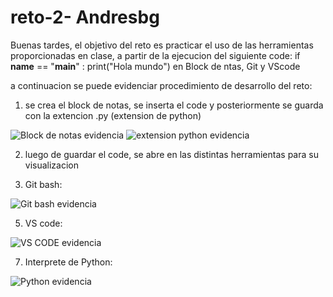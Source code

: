 # reto-2- Andresbg

Buenas tardes,
el objetivo del reto es practicar el uso de las herramientas proporcionadas en clase, a partir de la ejecucion del siguiente code:
  if __name__ == "__main__" :
    print("Hola mundo")
en Block de ntas, Git y VScode
  
a continuacion se puede evidenciar procedimiento de desarrollo del reto:

1. se crea el block de notas, se inserta el code y posteriormente se guarda con la extencion .py (extension de python)

![Block de notas evidencia](https://github.com/AndresBustamant/reto-2-ACB/assets/141858005/3f38d1f1-c42f-4622-a562-ed95b22580ce)
![extension python evidencia](https://github.com/AndresBustamant/reto-2-ACB/assets/141858005/2075a8cd-761d-47fe-9ff4-bb340983faf5)

2. luego de guardar el code, se abre en las distintas herramientas para su visualizacion

3. Git bash:

![Git bash evidencia](https://github.com/AndresBustamant/reto-2-ACB/assets/141858005/cfd0c834-4b49-4197-aed8-02668ccd5cd3)

5.  VS code:
   
![VS CODE evidencia](https://github.com/AndresBustamant/reto-2-ACB/assets/141858005/583f3195-80eb-46a4-b8ee-6f63d931ad40)

7.  Interprete de Python:
   
![Python evidencia](https://github.com/AndresBustamant/reto-2-ACB/assets/141858005/5e8da52c-82d5-47c8-9f19-c95e866005f6)

   
